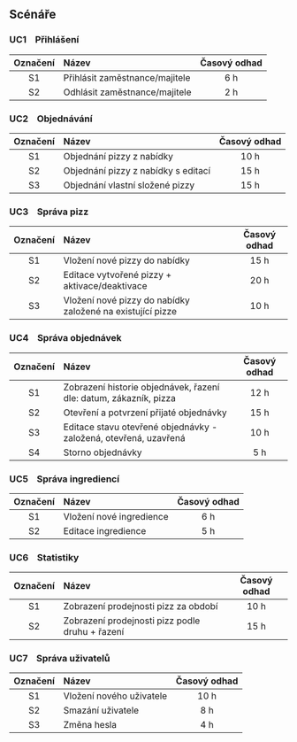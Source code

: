 ﻿## Scénáře

### UC1 &nbsp;&nbsp;  Přihlášení
| Označení  | Název  | Časový odhad  |
|:---:|:---|:---:|
|  S1 | Přihlásit zaměstnance/majitele  |  6 h |
|  S2 | Odhlásit zaměstnance/majitele  |  2 h | 

### UC2 &nbsp;&nbsp; Objednávání

| Označení  | Název  | Časový odhad  |
|:---:|:---|:---:|
|  S1 | Objednání pizzy z nabídky  | 10 h |
|  S2 | Objednání pizzy z nabídky s editací  | 15 h | 
|  S3 | Objednání vlastní složené pizzy  | 15 h | 

### UC3 &nbsp;&nbsp; Správa pizz

| Označení  | Název  | Časový odhad  |
|:---:|:---|:---:|
|  S1 | Vložení nové pizzy do nabídky  | 15 h |
|  S2 | Editace vytvořené pizzy + aktivace/deaktivace  | 20 h | 
|  S3 | Vložení nové pizzy do nabídky založené na existující pizze  | 10 h | 

### UC4 &nbsp;&nbsp; Správa objednávek

| Označení  | Název  | Časový odhad  |
|:---:|:---|:---:|
|  S1 | Zobrazení historie objednávek, řazení dle: datum, zákazník, pizza | 12 h |
|  S2 | Otevření a potvrzení přijaté objednávky  | 15 h | 
|  S3 | Editace stavu otevřené objednávky - založená, otevřená, uzavřená | 10 h |
|  S4 | Storno objednávky | 5 h |

### UC5 &nbsp;&nbsp; Správa ingrediencí

| Označení  | Název  | Časový odhad  |
|:---:|:---|:---:|
|  S1 | Vložení nové ingredience  | 6 h |
|  S2 | Editace ingredience  | 5 h | 

### UC6 &nbsp;&nbsp; Statistiky

| Označení  | Název  | Časový odhad  |
|:---:|:---|:---:|
|  S1 | Zobrazení prodejnosti pizz za období  | 10 h |
|  S2 | Zobrazení prodejnosti pizz podle druhu + řazení  | 15 h | 


### UC7 &nbsp;&nbsp; Správa uživatelů

| Označení  | Název  | Časový odhad  |
|:---:|:---|:---:|
| S1 | Vložení nového uživatele | 10 h | 
| S2 | Smazání uživatele | 8 h | 
| S3 | Změna hesla | 4 h | 
